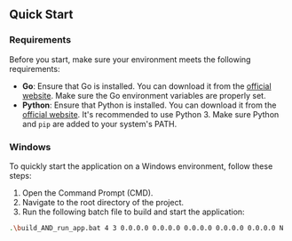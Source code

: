 ## Quick Start

### Requirements

Before you start, make sure your environment meets the following requirements:

- **Go**: Ensure that Go is installed. You can download it from the [official website](https://golang.org/dl/). Make sure the Go environment variables are properly set.
- **Python**: Ensure that Python is installed. You can download it from the [official website](https://www.python.org/downloads/). It's recommended to use Python 3. Make sure Python and `pip` are added to your system's PATH.


### Windows

To quickly start the application on a Windows environment, follow these steps:

1. Open the Command Prompt (CMD).
2. Navigate to the root directory of the project.
3. Run the following batch file to build and start the application:

```bash
.\build_AND_run_app.bat 4 3 0.0.0.0 0.0.0.0 0.0.0.0 0.0.0.0 0.0.0.0 N

